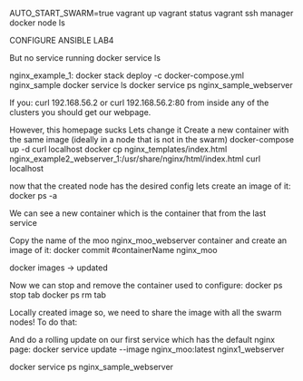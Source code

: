 AUTO_START_SWARM=true vagrant up
vagrant status
vagrant ssh manager
docker node ls

CONFIGURE ANSIBLE
LAB4

But no service running
docker service ls


nginx_example_1:
docker stack deploy -c docker-compose.yml nginx_sample
docker service ls
docker service ps nginx_sample_webserver

If you:
curl 192.168.56.2 
or 
curl 192.168.56.2:80
from inside any of the clusters you should get our webpage.

However, this homepage sucks
Lets change it
Create a new container with the same image (ideally in a node that is not in the swarm)
docker-compose up -d
curl localhost
docker cp nginx_templates/index.html nginx_example2_webserver_1:/usr/share/nginx/html/index.html
curl localhost

now that the created node has the desired config lets create an image of it:
docker ps -a

We can see a new container which is the container that from the last service

Copy the name of the moo nginx_moo_webserver container and create an image of it:
docker commit #containerName nginx_moo

docker images -> updated

Now we can stop and remove the container used to configure:
docker ps stop tab
docker ps rm tab

Locally created image so, we need to share the image with all the swarm nodes! To do that:


And do a rolling update on our first service which has the default nginx page:
docker service update --image nginx_moo:latest nginx1_webserver

docker service ps nginx_sample_webserver